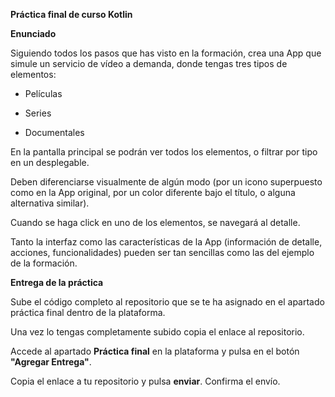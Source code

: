 **Práctica final de curso Kotlin**

**Enunciado**

Siguiendo todos los pasos que has visto en la formación, crea una App que simule un servicio de vídeo a demanda, donde tengas tres tipos de elementos:

- Películas

- Series

- Documentales

En la pantalla principal se podrán ver todos los elementos, o filtrar por tipo en un desplegable.

Deben diferenciarse visualmente de algún modo (por un icono superpuesto como en la App original, por un color diferente bajo el título, o alguna alternativa similar).

Cuando se haga click en uno de los elementos, se navegará al detalle.

Tanto la interfaz como las características de la App (información de detalle, acciones, funcionalidades) pueden ser tan sencillas como las del ejemplo de la formación.

**Entrega de la práctica**

Sube el código completo al repositorio que se te ha asignado en el apartado práctica final dentro de la plataforma.

Una vez lo tengas completamente subido copia el enlace al repositorio.

Accede al apartado **Práctica final** en la plataforma y pulsa en el botón **"Agregar Entrega"**.

Copia el enlace a tu repositorio y pulsa **enviar**. Confirma el envío.
